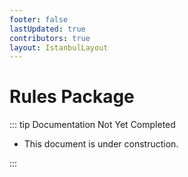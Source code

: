 ```yaml
---
footer: false
lastUpdated: true
contributors: true
layout: IstanbulLayout
---
```


# Rules Package

::: tip Documentation Not Yet Completed

- This document is under construction.

:::